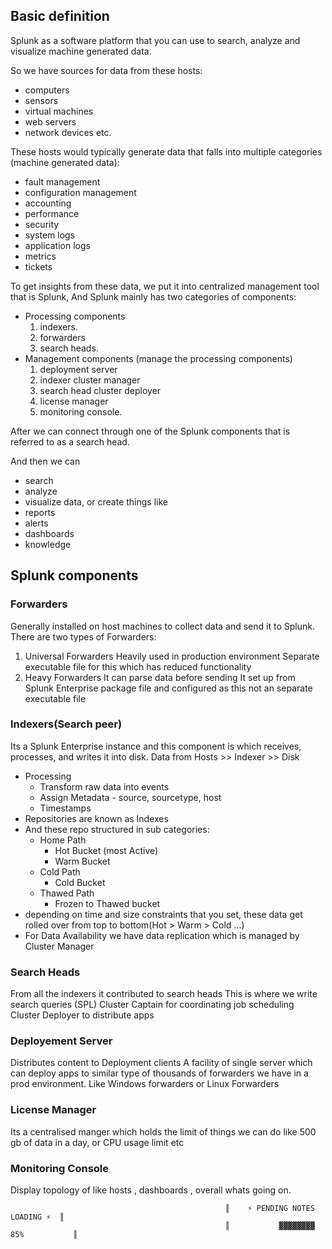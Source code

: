 ## Basic definition
Splunk as a software platform that you can use to search, analyze and visualize machine generated data.

So we have sources for data from these hosts:
- computers
- sensors
- virtual machines
- web servers
- network devices etc.

These hosts would typically generate data that falls into multiple categories (machine generated data):
- fault management
- configuration management
- accounting
- performance
- security
- system logs
- application logs
- metrics
- tickets

To get insights from these data, we put it into centralized management tool that is Splunk, And Splunk mainly has two categories of components:

- Processing components
	1. indexers.
	2. forwarders
	3. search heads.
- Management components (manage the processing components)
	1. deployment server
	2. indexer cluster manager
	3. search head cluster deployer
	4. license manager
	5. monitoring console.

After we can connect through one of the Splunk components that is referred to as a search head.

And then we can 
- search
- analyze
- visualize data,
or create things like 
- reports
- alerts
- dashboards
- knowledge

## Splunk components
### Forwarders
Generally installed on host machines to collect data and send it to Splunk. There are two types of Forwarders:
1. Universal Forwarders
	Heavily used in production environment
	Separate executable file for this  which has reduced functionality 
2. Heavy Forwarders
	It can parse data before sending
	It set up from Splunk Enterprise package file and configured as this not an separate executable file

### Indexers(Search peer)
Its a Splunk Enterprise instance and this component is which receives, processes, and writes it into disk.
Data from Hosts >> Indexer >> Disk
- Processing
	- Transform raw data into events
	- Assign Metadata - source, sourcetype, host
	- Timestamps
- Repositories are known as Indexes
- And these repo structured in sub categories:
	- Home Path
		- Hot Bucket (most Active)
		- Warm Bucket
	- Cold Path
		- Cold Bucket
	- Thawed Path
		- Frozen to Thawed bucket
- depending on time and size constraints that you set, these data get rolled over from top to bottom(Hot > Warm > Cold ...)
- For Data Availability we have data replication which is managed by Cluster Manager
### Search Heads
From all the indexers it contributed to search heads
This is where we write search queries (SPL)
Cluster Captain for coordinating job scheduling 
Cluster Deployer to distribute apps

### Deployement Server
Distributes content to Deployment clients
A facility of single server which can deploy apps to similar type of thousands of forwarders we have in a prod environment.
Like Windows forwarders or Linux Forwarders

### License Manager
Its a centralised manger which holds the limit of things we can do
like 500 gb of data in a day, or CPU usage limit etc

### Monitoring Console
Display topology of like hosts , dashboards , overall whats going on.

```
                                                ║    ⚡ PENDING NOTES LOADING ⚡  ║
                                                ║           ▓▓▓▓▓▓▓▓ 85%           ║
```
